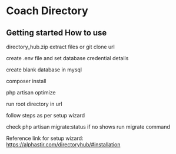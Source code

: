 # Coach Directory

## Getting started How to use

directory_hub.zip extract files or git clone url

create .env file and set database credential details

create blank database in mysql

composer install

php artisan optimize

run root directory in url

follow steps as per setup wizard

check php artisan migrate:status if no shows run migrate command

Reference link for setup wizard: https://alphastir.com/directoryhub/#installation
